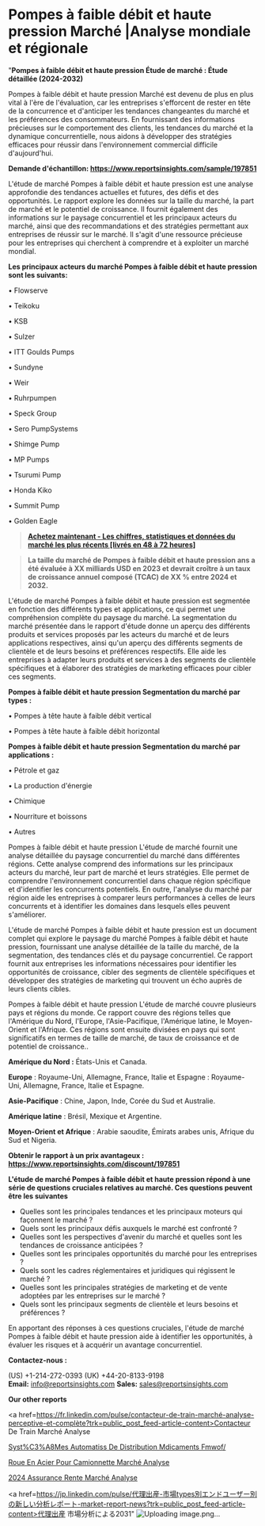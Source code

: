 # Pompes à faible débit et haute pression Marché |Analyse mondiale et régionale

"<strong>Pompes à faible débit et haute pression Étude de marché : Étude détaillée (2024-2032)</strong>

Pompes à faible débit et haute pression Marché est devenu de plus en plus vital à l'ère de l'évaluation, car les entreprises s'efforcent de rester en tête de la concurrence et d'anticiper les tendances changeantes du marché et les préférences des consommateurs. En fournissant des informations précieuses sur le comportement des clients, les tendances du marché et la dynamique concurrentielle, nous aidons à développer des stratégies efficaces pour réussir dans l'environnement commercial difficile d'aujourd'hui.

<strong>Demande d'échantillon: <a href=https://www.reportsinsights.com/sample/197851>https://www.reportsinsights.com/sample/197851</a></strong>

L'étude de marché Pompes à faible débit et haute pression est une analyse approfondie des tendances actuelles et futures, des défis et des opportunités. Le rapport explore les données sur la taille du marché, la part de marché et le potentiel de croissance. Il fournit également des informations sur le paysage concurrentiel et les principaux acteurs du marché, ainsi que des recommandations et des stratégies permettant aux entreprises de réussir sur le marché. Il s'agit d'une ressource précieuse pour les entreprises qui cherchent à comprendre et à exploiter un marché mondial.

<strong>Les principaux acteurs du marché Pompes à faible débit et haute pression sont les suivants:</strong>

• Flowserve

• Teikoku

• KSB

• Sulzer

• ITT Goulds Pumps

• Sundyne

• Weir

• Ruhrpumpen

• Speck Group

• Sero PumpSystems

• Shimge Pump

• MP Pumps

• Tsurumi Pump

• Honda Kiko

• Summit Pump

• Golden Eagle
<blockquote><a href=https://www.reportsinsights.com/buynow/197851><span style=text-decoration: underline;><strong>Achetez maintenant - Les chiffres, statistiques et données du marché les plus récents [livrés en 48 à 72 heures]</strong></span></a></blockquote>
<blockquote><span style=text-decoration: underline;><strong>La taille du marché de Pompes à faible débit et haute pression ans a été évaluée à XX milliards USD en 2023 et devrait croître à un taux de croissance annuel composé (TCAC) de XX % entre 2024 et 2032.</strong></span></blockquote>
L'étude de marché Pompes à faible débit et haute pression est segmentée en fonction des différents types et applications, ce qui permet une compréhension complète du paysage du marché. La segmentation du marché présentée dans le rapport d'étude donne un aperçu des différents produits et services proposés par les acteurs du marché et de leurs applications respectives, ainsi qu'un aperçu des différents segments de clientèle et de leurs besoins et préférences respectifs. Elle aide les entreprises à adapter leurs produits et services à des segments de clientèle spécifiques et à élaborer des stratégies de marketing efficaces pour cibler ces segments.

<strong>Pompes à faible débit et haute pression Segmentation du marché par types :</strong>

• Pompes à tête haute à faible débit vertical

• Pompes à tête haute à faible débit horizontal

<strong>Pompes à faible débit et haute pression Segmentation du marché par applications :</strong>

• Pétrole et gaz

• La production d'énergie

• Chimique

• Nourriture et boissons

• Autres

Pompes à faible débit et haute pression L'étude de marché fournit une analyse détaillée du paysage concurrentiel du marché dans différentes régions. Cette analyse comprend des informations sur les principaux acteurs du marché, leur part de marché et leurs stratégies. Elle permet de comprendre l'environnement concurrentiel dans chaque région spécifique et d'identifier les concurrents potentiels. En outre, l'analyse du marché par région aide les entreprises à comparer leurs performances à celles de leurs concurrents et à identifier les domaines dans lesquels elles peuvent s'améliorer.

L'étude de marché Pompes à faible débit et haute pression est un document complet qui explore le paysage du marché Pompes à faible débit et haute pression, fournissant une analyse détaillée de la taille du marché, de la segmentation, des tendances clés et du paysage concurrentiel. Ce rapport fournit aux entreprises les informations nécessaires pour identifier les opportunités de croissance, cibler des segments de clientèle spécifiques et développer des stratégies de marketing qui trouvent un écho auprès de leurs clients cibles.

Pompes à faible débit et haute pression L'étude de marché couvre plusieurs pays et régions du monde. Ce rapport couvre des régions telles que l'Amérique du Nord, l'Europe, l'Asie-Pacifique, l'Amérique latine, le Moyen-Orient et l'Afrique. Ces régions sont ensuite divisées en pays qui sont significatifs en termes de taille de marché, de taux de croissance et de potentiel de croissance..

<strong>Amérique du Nord :</strong> États-Unis et Canada.

<strong>Europe</strong> : Royaume-Uni, Allemagne, France, Italie et Espagne : Royaume-Uni, Allemagne, France, Italie et Espagne.

<strong>Asie-Pacifique</strong> : Chine, Japon, Inde, Corée du Sud et Australie.

<strong>Amérique latine</strong> : Brésil, Mexique et Argentine.

<strong>Moyen-Orient et Afrique</strong> : Arabie saoudite, Émirats arabes unis, Afrique du Sud et Nigeria.

<strong>Obtenir le rapport à un prix avantageux : <a href=https://www.reportsinsights.com/discount/197851>https://www.reportsinsights.com/discount/197851</a></strong>

<strong>L'étude de marché Pompes à faible débit et haute pression répond à une série de questions cruciales relatives au marché. Ces questions peuvent être les suivantes</strong>
<ul>
  <li>Quelles sont les principales tendances et les principaux moteurs qui façonnent le marché ?</li>
  <li>Quels sont les principaux défis auxquels le marché est confronté ?</li>
  <li>Quelles sont les perspectives d'avenir du marché et quelles sont les tendances de croissance anticipées ?</li>
  <li>Quelles sont les principales opportunités du marché pour les entreprises ?</li>
  <li>Quels sont les cadres réglementaires et juridiques qui régissent le marché ?</li>
  <li>Quelles sont les principales stratégies de marketing et de vente adoptées par les entreprises sur le marché ?</li>
  <li>Quels sont les principaux segments de clientèle et leurs besoins et préférences ?</li>
</ul>
En apportant des réponses à ces questions cruciales, l'étude de marché Pompes à faible débit et haute pression aide à identifier les opportunités, à évaluer les risques et à acquérir un avantage concurrentiel.

<strong>Contactez-nous :</strong>

(US) +1-214-272-0393
(UK) +44-20-8133-9198
<strong>Email:</strong> <a>info@reportsinsights.com</a>
<strong>Sales:</strong> <a>sales@reportsinsights.com</a>

<strong>Our other reports</strong>

<a href=https://fr.linkedin.com/pulse/contacteur-de-train-marché-analyse-perceptive-et-complète?trk=public_post_feed-article-content>Contacteur De Train Marché Analyse</a>

<a href=https://www.linkedin.com/pulse/syst%C3%A8mes-automatis%C3%A9s-de-distribution-m%C3%A9dicaments-fmwof/>Syst%C3%A8Mes Automatiss De Distribution Mdicaments Fmwof/</a>

<a href=https://www.linkedin.com/pulse/roue-en-acier-pour-camionnette-march%C3%A9-rapport-gylof/>Roue En Acier Pour Camionnette Marché Analyse</a>

<a href=https://www.linkedin.com/pulse/2024-assurance-rente-march%C3%A9-de-rapport-analyse-0wk9c/>2024 Assurance Rente Marché Analyse</a>

<a href=https://jp.linkedin.com/pulse/代理出産-市場types別エンドユーザー別の新しい分析レポート-market-report-news?trk=public_post_feed-article-content>代理出産 市場分析による2031</a>"
![Uploading image.png…]()

